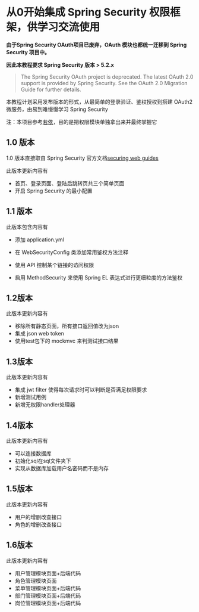 # 从0开始集成 Spring Security 权限框架，供学习交流使用
**由于Spring Security OAuth项目已废弃，OAuth 模块也都统一迁移到 Spring Security 项目中。**

**因此本教程要求 Spring Security 版本 > 5.2.x**

>The Spring Security OAuth project is deprecated. The latest OAuth 2.0 support is provided by Spring Security. See the OAuth 2.0 Migration Guide for further details.

本教程计划采用发布版本的形式，从最简单的登录验证、鉴权授权到搭建 OAuth2 微服务，由易到难慢慢学习 Spring Security

注：本项目参考[若依](http://www.ruoyi.vip/)，目的是把权限模块单独拿出来并最终掌握它

## 1.0 版本
1.0 版本直接取自 Spring Security 官方文档[securing web guides](https://spring.io/guides/gs/securing-web/)

此版本更新内容有

+ 首页、登录页面、登陆后跳转页共三个简单页面
+ 开启 Spring Security 的最小配置

## 1.1 版本

此版本包含内容有

+ 添加 application.yml 

+ 在 WebSecurityConfig 类添加常用鉴权方法注释

+ 使用 API 控制某个链接的访问权限

+ 启用 MethodSecurity 来使用 Spring EL 表达式进行更细粒度的方法鉴权

## 1.2版本

此版本更新内容有

+ 移除所有静态页面，所有接口返回值改为json
+ 集成 json web token 
+ 使用test包下的 mockmvc 来判测试接口结果

## 1.3版本

此版本更新内容有

+ 集成 jwt filter 使得每次请求时可以判断是否满足权限要求
+ 新增测试用例
+ 新增无权限handler处理器

## 1.4版本

此版本更新内容有

+ 可以连接数据库
+ 初始化sql在sql文件夹下
+ 实现从数据库加载用户名密码而不是内存

## 1.5版本

此版本更新内容有

+ 用户的增删改查接口
+ 角色的增删改查接口

## 1.6版本

此版本更新内容有

+ 用户管理模块页面+后端代码
+ 角色管理模块页面
+ 菜单管理模块页面+后端代码
+ 部门管理模块页面+后端代码
+ 岗位管理模块页面+后端代码